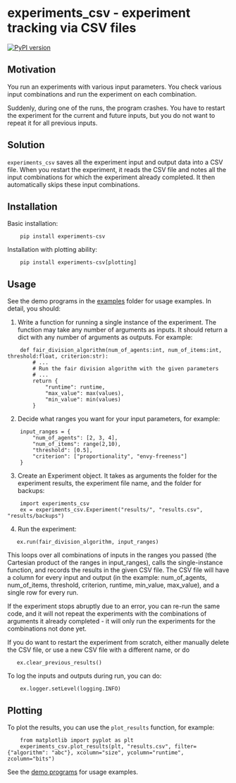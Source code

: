 # experiments_csv - experiment tracking via CSV files
[![PyPI version](https://badge.fury.io/py/experiments_csv.svg)](https://badge.fury.io/py/experiments_csv)

## Motivation
You run an experiments with various input parameters. You check various input combinations and run the experiment on each combination.

Suddenly, during one of the runs, the program crashes. You have to restart the experiment for the current and future inputs, but you do not want to repeat it for all previous inputs.

## Solution
`experiments_csv` saves all the experiment input and output data into a CSV file. When you restart the experiment, it reads the CSV file and notes all the input combinations for which the experiment already completed. It then automatically skips these input combinations.

## Installation

Basic installation:

```
    pip install experiments-csv
```

Installation with plotting ability:

```
    pip install experiments-csv[plotting]
```



## Usage
See the demo programs in the [examples](examples/) folder for usage examples. In detail, you should:

1. Write a function for running a single instance of the experiment.
The function may take any number of arguments as inputs.
It should return a dict with any number of arguments as outputs.
For example:

```
    def fair_division_algorithm(num_of_agents:int, num_of_items:int, threshold:float, criterion:str):
        # ...
        # Run the fair division algorithm with the given parameters
        # ...
        return {
            "runtime": runtime,
            "max_value": max(values),
            "min_value": min(values)
        }
```

2. Decide what ranges you want for your input parameters, for example:

```
    input_ranges = {
        "num_of_agents": [2, 3, 4],
        "num_of_items": range(2,10),
        "threshold": [0.5],
        "criterion": ["proportionality", "envy-freeness"]
    }
```

3. Create an Experiment object. It takes as arguments the folder for the experiment results, the experiment file name, and the folder for backups:

```
    import experiments_csv
    ex = experiments_csv.Experiment("results/", "results.csv", "results/backups")
```

4. Run the experiment:

```
   ex.run(fair_division_algorithm, input_ranges)
```

This loops over all combinations of inputs in the ranges you passed (the Cartesian product of the ranges in input_ranges), calls the single-instance function, and records the results in the given CSV file. The CSV file will have a column for every input and output (in the example: num_of_agents, num_of_items, threshold, criterion, runtime, min_value, max_value), and a single row for every run.

If the experiment stops abruptly due to an error, you can re-run the same code, and it will not repeat the experiments with the combinations of arguments it already completed - it will only run the experiments for the combinations not done yet.

If you do want to restart the experiment from scratch, either manually delete the CSV file, or use a new CSV file with a different name, or do

```
   ex.clear_previous_results()
```

To log the inputs and outputs during run, you can do:
```
    ex.logger.setLevel(logging.INFO)
```

## Plotting

To plot the results, you can use the `plot_results` function, for example:

```
    from matplotlib import pyplot as plt
    experiments_csv.plot_results(plt, "results.csv", filter={"algorithm": "abc"}, xcolumn="size", ycolumn="runtime", zcolumn="bits")
```

See the [demo programs](demo/) for usage examples.